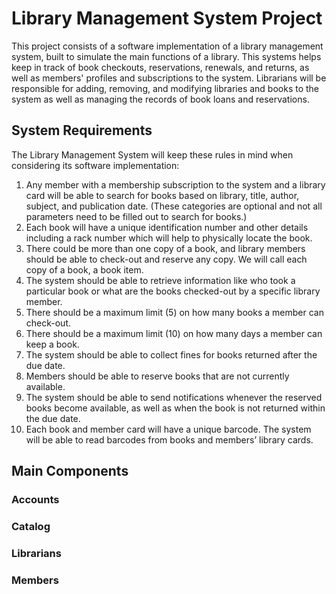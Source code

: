 # Library Management System Project
This project consists of a software implementation of a library management system, built to simulate the main functions of a library. This systems helps keep in track of book checkouts, reservations, renewals, and returns, as well as members' profiles and subscriptions to the system. Librarians will be responsible for adding, removing, and modifying libraries and books to the system as well as managing the records of book loans and reservations.

## System Requirements
The Library Management System will keep these rules in mind when considering its software implementation:
1. Any member with a membership subscription to the system and a library card will be able to search for books based on library, title, author, subject, and publication date. (These categories are optional and not all parameters need to be filled out to search for books.)
3. Each book will have a unique identification number and other details including a rack number which will help to physically locate the book.
4. There could be more than one copy of a book, and library members should be able to check-out and reserve any copy. We will call each copy of a book, a book item.
5. The system should be able to retrieve information like who took a particular book or what are the books checked-out by a specific library member.
6. There should be a maximum limit (5) on how many books a member can check-out.
7. There should be a maximum limit (10) on how many days a member can keep a book.
8. The system should be able to collect fines for books returned after the due date.
9. Members should be able to reserve books that are not currently available.
10. The system should be able to send notifications whenever the reserved books become available, as well as when the book is not returned within the due date.
11. Each book and member card will have a unique barcode. The system will be able to read barcodes from books and members’ library cards.

## Main Components

### Accounts


### Catalog


### Librarians


### Members

